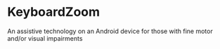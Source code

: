 KeyboardZoom
============

An assistive technology on an Android device for those with fine motor and/or visual impairments
